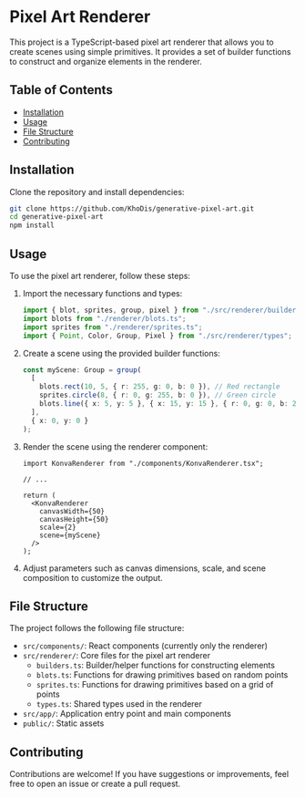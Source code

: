 # Pixel Art Renderer

This project is a TypeScript-based pixel art renderer that allows you to create scenes using simple primitives.
It provides a set of builder functions to construct and organize elements in the renderer.

## Table of Contents

- [Installation](#installation)
- [Usage](#usage)
- [File Structure](#file-structure)
- [Contributing](#contributing)

## Installation

Clone the repository and install dependencies:

```bash
git clone https://github.com/KhoDis/generative-pixel-art.git
cd generative-pixel-art
npm install
```

## Usage

To use the pixel art renderer, follow these steps:

1. Import the necessary functions and types:

   ```typescript
   import { blot, sprites, group, pixel } from "./src/renderer/builders";
   import blots from "./renderer/blots.ts";
   import sprites from "./renderer/sprites.ts";
   import { Point, Color, Group, Pixel } from "./src/renderer/types";
   ```

2. Create a scene using the provided builder functions:

   ```typescript
   const myScene: Group = group(
     [
       blots.rect(10, 5, { r: 255, g: 0, b: 0 }), // Red rectangle
       sprites.circle(8, { r: 0, g: 255, b: 0 }), // Green circle
       blots.line({ x: 5, y: 5 }, { x: 15, y: 15 }, { r: 0, g: 0, b: 255 }) // Blue line
     ],
     { x: 0, y: 0 }
   );
   ```

3. Render the scene using the renderer component:

   ```tsx
   import KonvaRenderer from "./components/KonvaRenderer.tsx";

   // ...

   return (
     <KonvaRenderer
       canvasWidth={50}
       canvasHeight={50}
       scale={2}
       scene={myScene}
     />
   );
   ```

4. Adjust parameters such as canvas dimensions, scale, and scene composition to customize the output.

## File Structure

The project follows the following file structure:

- `src/components/`: React components (currently only the renderer)
- `src/renderer/`: Core files for the pixel art renderer
    - `builders.ts`: Builder/helper functions for constructing elements
    - `blots.ts`: Functions for drawing primitives based on random points
    - `sprites.ts`: Functions for drawing primitives based on a grid of points
    - `types.ts`: Shared types used in the renderer
- `src/app/`: Application entry point and main components
- `public/`: Static assets

## Contributing

Contributions are welcome! If you have suggestions or improvements, feel free to open an issue or create a pull request.
